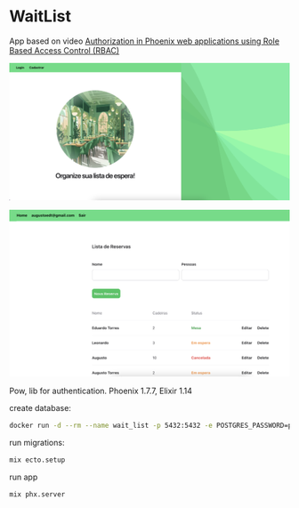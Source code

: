 # WaitList

App based on video [Authorization in Phoenix web applications using Role Based Access Control (RBAC)](https://www.youtube.com/watch?v=6TlcVk-1Tpc)

![index image](https://github.com/augustoedt/waiting-list-app/blob/main/images/main.png?raw=true "Waiting App!")

![index image](https://github.com/augustoedt/waiting-list-app/blob/main/images/party.png?raw=true "Waiting App!")

Pow, lib for authentication. Phoenix 1.7.7, Elixir 1.14

create database:

```bash
docker run -d --rm --name wait_list -p 5432:5432 -e POSTGRES_PASSWORD=postgres -e POSTGRES_USER=postgres postgres
```

run migrations:

```bash
mix ecto.setup
```

run app

```bash
mix phx.server
```